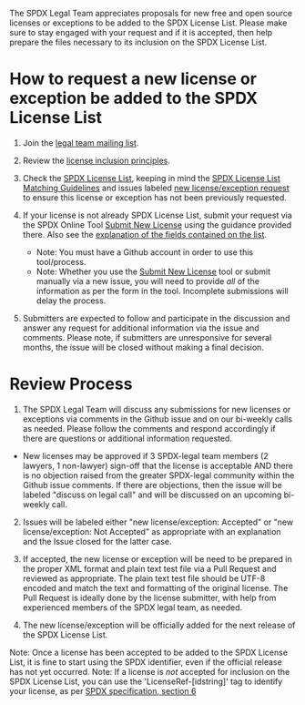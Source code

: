 
The SPDX Legal Team appreciates proposals for new free and open source licenses or exceptions to be added to the SPDX License List.  Please make sure to stay engaged with your request and if it is accepted, then help prepare the files necessary to its inclusion on the SPDX License List.

# How to request a new license or exception be added to the SPDX License List

1. Join the [legal team mailing list](https://lists.spdx.org/g/spdx-legal).

2.  Review the [license inclusion principles](DOCS/license-inclusion-principles.md).

3.  Check the [SPDX License List](https://spdx.org/licenses/), keeping in mind the [SPDX License List Matching Guidelines](https://spdx.org/spdx-license-list/matching-guidelines) and issues labeled [new license/exception request](https://github.com/spdx/license-list-XML/labels/new%20license%2Fexception%20request) to ensure this license or exception has not been previously requested.

4. If your license is not already SPDX License List, submit your request via the SPDX Online Tool [Submit New License](https://tools.spdx.org/app/submit_new_license/) using the guidance provided there. Also see the [explanation of the fields contained on the list](DOCS/license-fields.md).
   * Note: You must have a Github account in order to use this tool/process.
   * Note: Whether you use the [Submit New License](https://tools.spdx.org/app/submit_new_license/) tool or submit manually via a new issue, you will need to provide *all* of the information as per the form in the tool. Incomplete submissions will delay the process.

5. Submitters are expected to follow and participate in the discussion and answer any request for additional information via the issue and comments. Please note, if submitters are unresponsive for several months, the issue will be closed without making a final decision.

# Review Process

1. The SPDX Legal Team will discuss any submissions for new licenses or exceptions via comments in the Github issue and on our bi-weekly calls as needed. Please follow the comments and respond accordingly if there are questions or additional information requested.
  * New licenses may be approved if 3 SPDX-legal team members (2 lawyers, 1 non-lawyer) sign-off that the license is acceptable AND there is no objection raised from the greater SPDX-legal community within the Github issue comments. If there are objections, then the issue will be labeled "discuss on legal call" and will be discussed on an upcoming bi-weekly call.
  
2. Issues will be labeled either "new license/exception: Accepted" or "new license/exception: Not Accepted" as appropriate with an explanation and the Issue closed for the latter case.

3. If accepted, the new license or exception will be need to be prepared in the proper XML format and plain text test file via a Pull Request and reviewed as appropriate. The plain text test file should be UTF-8 encoded and match the text and formatting of the original license. The Pull Request is ideally done by the license submitter, with help from experienced members of the SPDX legal team, as needed.

4. The new license/exception will be officially added for the next release of the SPDX License List.

Note: Once a license has been accepted to be added to the SPDX License List, it is fine to start using the SPDX identifier, even if the official release has not yet occurred. 
Note: If a license is *not* accepted for inclusion on the SPDX License List, you can use the 'LicenseRef-[idstring]' tag to identify your license, as per [SPDX specification, section 6](https://spdx.github.io/spdx-spec/6-other-licensing-information-detected/)
